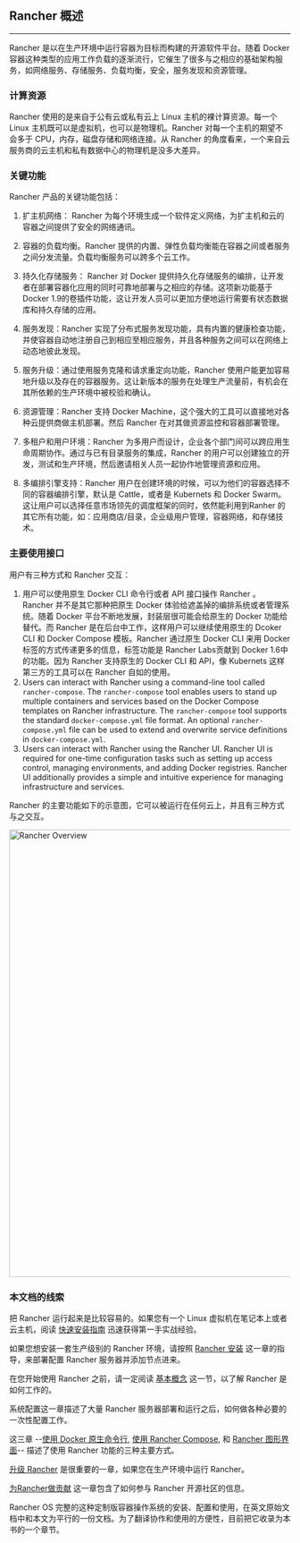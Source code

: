 ## Rancher 概述
---
Rancher 是以在生产环境中运行容器为目标而构建的开源软件平台。随着 Docker 容器这种类型的应用工作负载的逐渐流行，它催生了很多与之相应的基础架构服务，如网络服务、存储服务、负载均衡，安全，服务发现和资源管理。

### 计算资源

Rancher 使用的是来自于公有云或私有云上 Linux 主机的裸计算资源。每一个 Linux 主机既可以是虚拟机，也可以是物理机。Rancher 对每一个主机的期望不会多于 CPU，内存，磁盘存储和网络连接。从 Rancher 的角度看来，一个来自云服务商的云主机和私有数据中心的物理机是没多大差异。

### 关键功能

Rancher 产品的关键功能包括： 

1. 扩主机网络： Rancher 为每个环境生成一个软件定义网络，为扩主机和云的容器之间提供了安全的网络通讯。

2. 容器的负载均衡。Rancher 提供的内置、弹性负载均衡能在容器之间或者服务之间分发流量。负载均衡服务可以跨多个云工作。

3. 持久化存储服务： Rancher 对 Docker 提供持久化存储服务的编排，让开发者在部署容器化应用的同时可靠地部署与之相应的存储。这项新功能基于 Docker 1.9的卷插件功能，这让开发人员可以更加方便地运行需要有状态数据库和持久存储的应用。

4.	服务发现：Rancher 实现了分布式服务发现功能，具有内置的健康检查功能，并使容器自动地注册自己到相应至相应服务，并且各种服务之间可以在网络上动态地彼此发现。

5.	服务升级：通过使用服务克隆和请求重定向功能，Rancher 使用户能更加容易地升级以及存在的容器服务。这让新版本的服务在处理生产流量前，有机会在其所依赖的生产环境中被校验和确认。 

6.	资源管理：Rancher 支持 Docker Machine，这个强大的工具可以直接地对各种云提供商做主机部署。然后 Rancher 在对其做资源监控和容器部署管理。

7. 多租户和用户环境：Rancher 为多用户而设计，企业各个部门间可以跨应用生命周期协作。通过与已有目录服务的集成，Rancher 的用户可以创建独立的开发，测试和生产环境，然后邀请相关人员一起协作地管理资源和应用。

8. 多编排引擎支持：Rancher 用户在创建环境的时候，可以为他们的容器选择不同的容器编排引擎，默认是 Cattle，或者是 Kubernets 和 Docker Swarm。这让用户可以选择任意市场领先的调度框架的同时，依然能利用到Ranher 的其它所有功能，如：应用商店/目录，企业级用户管理，容器网络，和存储技术。

### 主要使用接口

用户有三种方式和 Rancher 交互：

1. 用户可以使用原生 Docker CLI 命令行或者 API 接口操作 Rancher 。Rancher 并不是其它那种把原生 Docker 体验给遮盖掉的编排系统或者管理系统。随着 Docker 平台不断地发展，封装层很可能会给原生的 Docker 功能给替代。而 Rancher 是在后台中工作，这样用户可以继续使用原生的 Dcoker CLI 和 Docker Compose 模板。Rancher 通过原生 Docker CLI 来用 Docker 标签的方式传递更多的信息，标签功能是 Rancher Labs贡献到 Docker 1.6中的功能。因为 Rancher 支持原生的 Docker CLI 和 API，像 Kubernets 这样第三方的工具可以在 Rancher 自如的使用。
2. Users can interact with Rancher using a command-line tool called `rancher-compose`. The `rancher-compose` tool enables users to stand up multiple containers and services based on the Docker Compose templates on Rancher infrastructure. The `rancher-compose` tool supports the standard `docker-compose.yml` file format. An optional `rancher-compose.yml` file can be used to extend and overwrite service definitions in `docker-compose.yml`.
3. Users can interact with Rancher using the Rancher UI. Rancher UI is required for one-time configuration tasks such as setting up access control, managing environments, and adding Docker registries. Rancher UI additionally provides a simple and intuitive experience for managing infrastructure and services.

Rancher 的主要功能如下的示意图，它可以被运行在任何云上，并且有三种方式与之交互。

<img src="{{site.baseurl}}/images/rancher_overview.png" width="800" alt="Rancher Overview">

### 本文档的线索

把 Rancher 运行起来是比较容易的。如果您有一个 Linux 虚拟机在笔记本上或者云主机，阅读  [快速安装指南]({{site.baseurl}}/QuickStartGuide/) 迅速获得第一手实战经验。

如果您想安装一套生产级别的 Rancher 环境，请按照  [Rancher 安装]({{site.baseurl}}/Installing-Rancher/Single-Node/) 这一章的指导，来部署配置 Rancher 服务器并添加节点进来。

在您开始使用 Rancher 之前，请一定阅读 [基本概念]({{site.baseurl}}/concepts/) 这一节，以了解 Rancher 是如何工作的。

系统配置这一章描述了大量 Rancher 服务器部署和运行之后，如何做各种必要的一次性配置工作。

这三章 --[使用 Docker 原生命令行]({{site.baseurl}}/rancher/native-docker/), [使用 Rancher Compose]({{site.baseurl}}/rancher/rancher-compose), 和 [Rancher 图形界面]({{site.baseurl}}/rancher/rancher-ui/applications/stacks/adding-services/)-- 描述了使用 Rancher 功能的三种主要方式。

 [升级 Rancher]({{site.baseurl}}/upgrading/) 是很重要的一章，如果您在生产环境中运行 Rancher。

 [为Rancher做贡献]({{site.baseurl}}/contributing/) 这一章包含了如何参与 Rancher 开源社区的信息。
 
 Rancher OS 完整的这种定制版容器操作系统的安装、配置和使用，在英文原始文档中和本文为平行的一份文档。为了翻译协作和使用的方便性，目前把它收录为本书的一个章节。
